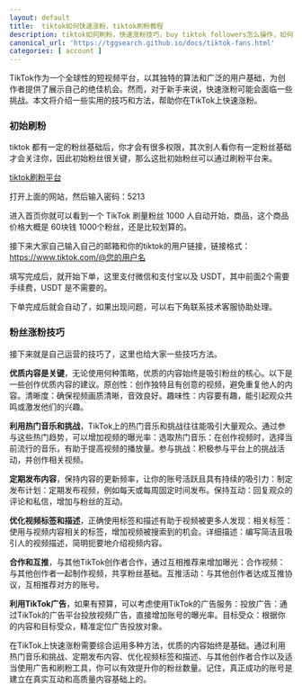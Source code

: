 ```yaml
---
layout: default
title: 	tiktok如何快速涨粉，tiktok刷粉教程
description: tiktok如何刷粉，快速涨粉技巧，buy tiktok followers怎么操作，如何才能快速的涨到 1000粉丝，非常简单的技巧，教你1分钟快速涨粉1000。
canonical_url: 'https://tggsearch.github.io/docs/tiktok-fans.html'
categories: [ account ]
---
```

TikTok作为一个全球性的短视频平台，以其独特的算法和广泛的用户基础，为创作者提供了展示自己的绝佳机会。然而，对于新手来说，快速涨粉可能会面临一些挑战。本文将介绍一些实用的技巧和方法，帮助你在TikTok上快速涨粉。

### 初始刷粉
tiktok 都有一定的粉丝基础后，你才会有很多权限，其次别人看你有一定粉丝基础才会关注你，因此初始粉丝很关键，那么这批初始粉丝可以通过刷粉平台来。

[tiktok刷粉平台](./302.html?target=http://tggsearch.shop?from=10664&cid=14&mid=82) 

打开上面的网站，然后输入密码：5213

进入首页你就可以看到一个 TikTok 刷量粉丝 1000 人自动开始，商品，这个商品价格大概是 60块钱 1000个粉丝，还是比较划算的。

接下来大家自己输入自己的邮箱和你的tiktok的用户链接，链接格式：https://www.tiktok.com/@您的用户名

填写完成后，就开始下单，这里支付微信和支付宝以及 USDT，其中前面2个需要手续费，USDT 是不需要的。

下单完成后就会自动了，如果出现问题，可以右下角联系技术客服协助处理。

### 粉丝涨粉技巧
接下来就是自己运营的技巧了，这里也给大家一些技巧方法。

**优质内容是关键**，无论使用何种策略，优质的内容始终是吸引粉丝的核心。以下是一些创作优质内容的建议。原创性：创作独特且有创意的视频，避免重复他人的内容。清晰度：确保视频画质清晰，音效良好。趣味性：内容要有趣，能引起观众共鸣或激发他们的兴趣。

**利用热门音乐和挑战**，TikTok上的热门音乐和挑战往往能吸引大量观众。通过参与这些热门趋势，可以增加视频的曝光率：选取热门音乐：在创作视频时，选择当前流行的音乐，有助于提高视频的播放量。参与挑战：积极参与平台上的挑战活动，并创作相关视频。

**定期发布内容**，保持内容的更新频率，让你的账号活跃且具有持续的吸引力：制定发布计划：定期发布视频，例如每天或每周固定时间发布。保持互动：回复观众的评论和私信，增加与粉丝的互动。

**优化视频标签和描述**，正确使用标签和描述有助于视频被更多人发现：相关标签：使用与视频内容相关的标签，增加视频被搜索到的机会。详细描述：编写简洁且吸引人的视频描述，简明扼要地介绍视频内容。

**合作和互推**，与其他TikTok创作者合作，通过互相推荐来增加曝光：合作视频：与其他创作者一起制作视频，共享粉丝基础。互推活动：与其他创作者达成互推协议，互相推荐对方的账号。

**利用TikTok广告**，如果有预算，可以考虑使用TikTok的广告服务：投放广告：通过TikTok的广告平台投放视频广告，直接增加账号的曝光率。目标受众：根据你的内容和目标受众，精准定位广告投放对象。

在TikTok上快速涨粉需要综合运用多种方法，优质的内容始终是基础。通过利用热门音乐和挑战、定期发布内容、优化视频标签和描述、与其他创作者合作以及适当使用广告和刷粉工具，你可以有效提升你的粉丝数量。记住，真正成功的账号是建立在真实互动和高质量内容基础上的。
